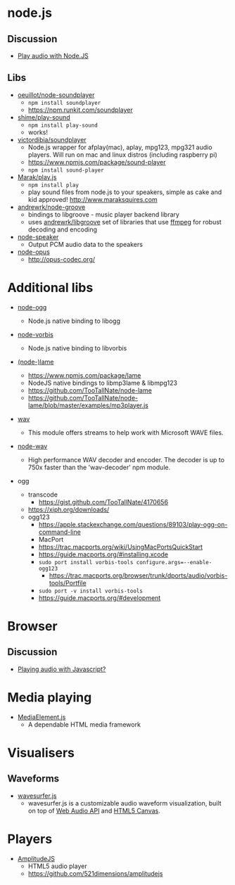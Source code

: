 # node.js

## Discussion
+ [Play audio with Node.JS](https://stackoverflow.com/questions/12543237/play-audio-with-node-js)

## Libs

+ [oeuillot/node-soundplayer](https://github.com/oeuillot/node-soundplayer#readme)
    + `npm install soundplayer`
    + https://npm.runkit.com/soundplayer
+ [shime/play-sound](https://github.com/shime/play-sound)
    + `npm install play-sound`
    + works!
+ [victordibia/soundplayer](https://github.com/victordibia/soundplayer)
    + Node.js wrapper for afplay(mac), aplay, mpg123, mpg321 audio players. Will run on mac and linux distros (including raspberry pi)
    + https://www.npmjs.com/package/sound-player
    + `npm install sound-player`
+ [Marak/play.js](https://github.com/Marak/play.js/)
    + `npm install play`
    + play sound files from node.js to your speakers, simple as cake and kid approved! http://www.maraksquires.com
+ [andrewrk/node-groove](https://github.com/andrewrk/node-groove)
    + bindings to libgroove - music player backend library
    + uses [andrewrk/libgroove](https://github.com/andrewrk/libgroove) set of libraries that use [ffmpeg](http://ffmpeg.org/) for robust decoding and encoding
+ [node-speaker](https://www.npmjs.com/package/speaker)
    + Output PCM audio data to the speakers
+ [node-opus](https://github.com/Rantanen/node-opus)
    + http://opus-codec.org/

# Additional libs

+ [node-ogg](https://github.com/TooTallNate/node-ogg)
    + Node.js native binding to libogg

+ [node-vorbis](https://github.com/TooTallNate/node-vorbis)
    + Node.js native binding to libvorbis

+ [(node-)lame](https://www.npmjs.com/package/lame)
    + https://www.npmjs.com/package/lame
    + NodeJS native bindings to libmp3lame & libmpg123
    + https://github.com/TooTallNate/node-lame
    + https://github.com/TooTallNate/node-lame/blob/master/examples/mp3player.js
+ [wav](https://www.npmjs.com/package/wav)
    + This module offers streams to help work with Microsoft WAVE files.
+ [node-wav](https://www.npmjs.com/package/node-wav)
    + High performance WAV decoder and encoder. The decoder is up to 750x faster than the 'wav-decoder' npm module.
+ ogg
    + transcode
        + https://gist.github.com/TooTallNate/4170656
    + https://xiph.org/downloads/
    + ogg123
        + https://apple.stackexchange.com/questions/89103/play-ogg-on-command-line
        + MacPort
        + https://trac.macports.org/wiki/UsingMacPortsQuickStart
        + https://guide.macports.org/#installing.xcode
        + `sudo port install vorbis-tools configure.args=--enable-ogg123`
            + https://trac.macports.org/browser/trunk/dports/audio/vorbis-tools/Portfile
        + `sudo port -v install vorbis-tools`
        + https://guide.macports.org/#development
# Browser

## Discussion

+ [Playing audio with Javascript?](https://stackoverflow.com/questions/9419263/playing-audio-with-javascript)

# Media playing

+ [MediaElement.js](https://www.mediaelementjs.com/)
    + A dependable HTML media framework

# Visualisers

## Waveforms

+ [wavesurfer.js](https://wavesurfer-js.org/)
    + wavesurfer.js is a customizable audio waveform visualization, built on top of [Web Audio API](https://developer.mozilla.org/en-US/docs/Web/API/Web_Audio_API) and [HTML5 Canvas](https://developer.mozilla.org/en-US/docs/Web/API/Canvas_API).

# Players

+ [AmplitudeJS](https://521dimensions.com/open-source/amplitudejs)
    + HTML5 audio player
    + https://github.com/521dimensions/amplitudejs